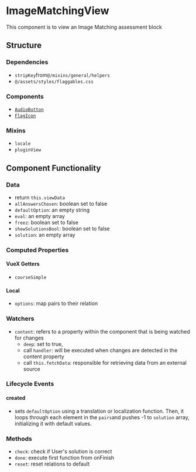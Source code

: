 ImageMatchingView  
===============
This component is to view an Image Matching assessment block 

## Structure

### Dependencies
* `stripKey`from`@/mixins/general/helpers`
* `@/assets/styles/flaggables.css`

### Components
* [`AudioButton`](../../helpers/audio-button)
* [`FlagIcon`](../../course/flag/flag-icon)

### Mixins
* `locale`
* `pluginView`

Component Functionality
---------
### Data
- return `this.viewData`
- `allAnswersChosen`: boolean set to false 
- `defaultOption`: an empty string
- `eval`: an empty array
- `freez`: boolean set to false
- `showSolutionsBool`: boolean set to false 
- `solution`: an empty array 

### Computed Properties
#### VueX Getters
- `courseSimple`

#### Local
- `options`: map pairs to their relation 

### Watchers
- `content`: refers to a property within the component that is being watched for changes
  - `deep`: set to true, 
  - call `handler`: will be executed when changes are detected in the content property
  - call `this.fetchData`: responsible for retrieving data from an external source

### Lifecycle Events
#### created
-  sets `defaultOption` using a translation or localization function. Then, it loops through each element in the `pairs`and pushes -1 to `solution` array, initializing it with default values.

### Methods
- `check`: check if User's solution is correct  
- `done`: execute first function from onFinish   
- `reset`: reset relations to default 
